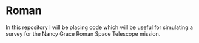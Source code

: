 # Roman
In this repository I will be placing code which will be useful for simulating a survey for the Nancy Grace Roman Space Telescope mission.
